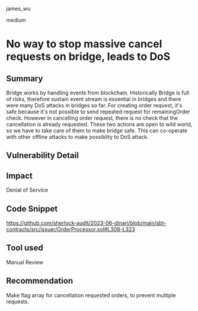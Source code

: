 james_wu

medium

# No way to stop massive cancel requests on bridge, leads to DoS

## Summary

Bridge works by handling events from blockchain.
Historically Bridge is full of risks, therefore sustain event stream is essential in bridges and there were many DoS attacks in bridges so far.
For creating order request, it's safe because it's not possible to send repeated request for remainingOrder check.
However in cancelling order request, there is no check that the cancellation is already requested.
These two actions are open to wild world, so we have to take care of them to make bridge safe.
This can co-operate with other offline attacks to make possiblity to DoS attack.

## Vulnerability Detail

## Impact

Denial of Service

## Code Snippet
https://github.com/sherlock-audit/2023-06-dinari/blob/main/sbt-contracts/src/issuer/OrderProcessor.sol#L308-L323

## Tool used

Manual Review

## Recommendation
Make flag array for cancellation requested orders, to prevent multiple requests.
